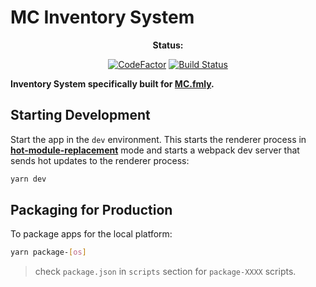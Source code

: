 # MC Inventory System

<div align="center">
<b>Status:</b>

[![CodeFactor](https://www.codefactor.io/repository/github/jhdcruz/mc-ims/badge?s=9cbd304f48d68f7bf9e24ffc80b24cb5f4dc577a)](https://www.codefactor.io/repository/github/jhdcruz/mc-ims) [![Build Status](https://travis-ci.com/jhdcruz/MC-IMS.svg?token=fiiouVpFksoACZRN1N2B&branch=main)](https://travis-ci.com/jhdcruz/MC-IMS)

</div>

**Inventory System specifically built for [MC.fmly](https://www.facebook.com/MC.fmly/).**


## Starting Development

Start the app in the `dev` environment. This starts the renderer process in [**hot-module-replacement**](https://webpack.js.org/guides/hmr-react/) mode and starts a webpack dev server that sends hot updates to the renderer process:

```bash
yarn dev
```

## Packaging for Production

To package apps for the local platform:

```bash
yarn package-[os]
```

> check `package.json` in `scripts` section for `package-XXXX` scripts.

